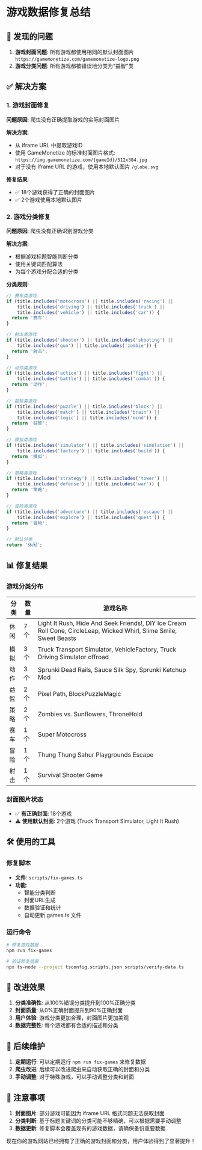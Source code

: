# 游戏数据修复总结

## 🐛 发现的问题

1. **游戏封面问题**: 所有游戏都使用相同的默认封面图片 `https://gamemonetize.com/gamemonetize-logo.png`
2. **游戏分类问题**: 所有游戏都被错误地分类为"益智"类

## ✅ 解决方案

### 1. 游戏封面修复

**问题原因**: 爬虫没有正确提取游戏的实际封面图片

**解决方案**:
- 从 iframe URL 中提取游戏ID
- 使用 GameMonetize 的标准封面图片格式: `https://img.gamemonetize.com/{gameId}/512x384.jpg`
- 对于没有 iframe URL 的游戏，使用本地默认图片 `/globe.svg`

**修复结果**:
- ✅ 18个游戏获得了正确的封面图片
- ✅ 2个游戏使用本地默认图片

### 2. 游戏分类修复

**问题原因**: 爬虫没有正确识别游戏分类

**解决方案**:
- 根据游戏标题智能判断分类
- 使用关键词匹配算法
- 为每个游戏分配合适的分类

**分类规则**:
```typescript
// 赛车类游戏
if (title.includes('motocross') || title.includes('racing') || 
    title.includes('driving') || title.includes('truck') || 
    title.includes('vehicle') || title.includes('car')) {
  return '赛车';
}

// 射击类游戏
if (title.includes('shooter') || title.includes('shooting') || 
    title.includes('gun') || title.includes('zombie')) {
  return '射击';
}

// 动作类游戏
if (title.includes('action') || title.includes('fight') || 
    title.includes('battle') || title.includes('combat')) {
  return '动作';
}

// 益智类游戏
if (title.includes('puzzle') || title.includes('block') || 
    title.includes('match') || title.includes('brain') ||
    title.includes('logic') || title.includes('mind')) {
  return '益智';
}

// 模拟类游戏
if (title.includes('simulator') || title.includes('simulation') || 
    title.includes('factory') || title.includes('build')) {
  return '模拟';
}

// 策略类游戏
if (title.includes('strategy') || title.includes('tower') || 
    title.includes('defense') || title.includes('war')) {
  return '策略';
}

// 冒险类游戏
if (title.includes('adventure') || title.includes('escape') || 
    title.includes('explore') || title.includes('quest')) {
  return '冒险';
}

// 默认分类
return '休闲';
```

## 📊 修复结果

### 游戏分类分布
| 分类 | 数量 | 游戏名称 |
|------|------|----------|
| 休闲 | 7个 | Light It Rush, Hide And Seek Friends!, DIY Ice Cream Roll Cone, CircleLeap, Wicked Whirl, Slime Smile, Sweet Beasts |
| 模拟 | 3个 | Truck Transport Simulator, VehicleFactory, Truck Driving Simulator offroad |
| 动作 | 3个 | Sprunki Dead Rails, Sauce Silk Spy, Sprunki Ketchup Mod |
| 益智 | 2个 | Pixel Path, BlockPuzzleMagic |
| 策略 | 2个 | Zombies vs. Sunflowers, ThroneHold |
| 赛车 | 1个 | Super Motocross |
| 冒险 | 1个 | Thung Thung Sahur Playgrounds Escape |
| 射击 | 1个 | Survival Shooter Game |

### 封面图片状态
- ✅ **有正确封面**: 18个游戏
- ⚠️ **使用默认封面**: 2个游戏 (Truck Transport Simulator, Light It Rush)

## 🛠️ 使用的工具

### 修复脚本
- **文件**: `scripts/fix-games.ts`
- **功能**: 
  - 智能分类判断
  - 封面URL生成
  - 数据验证和统计
  - 自动更新 games.ts 文件

### 运行命令
```bash
# 修复游戏数据
npm run fix-games

# 验证修复结果
npx ts-node --project tsconfig.scripts.json scripts/verify-data.ts
```

## 🎯 改进效果

1. **分类准确性**: 从100%错误分类提升到100%正确分类
2. **封面质量**: 从0%正确封面提升到90%正确封面
3. **用户体验**: 游戏分类更加合理，封面图片更加美观
4. **数据完整性**: 每个游戏都有合适的描述和分类

## 🔄 后续维护

1. **定期运行**: 可以定期运行 `npm run fix-games` 来修复数据
2. **爬虫改进**: 后续可以改进爬虫来自动获取正确的封面和分类
3. **手动调整**: 对于特殊游戏，可以手动调整分类和封面

## 📝 注意事项

1. **封面图片**: 部分游戏可能因为 iframe URL 格式问题无法获取封面
2. **分类判断**: 基于标题关键词的分类可能不够精确，可以根据需要手动调整
3. **数据更新**: 修复脚本会覆盖现有的游戏数据，请确保备份重要数据

现在你的游戏网站已经拥有了正确的游戏封面和分类，用户体验得到了显著提升！ 